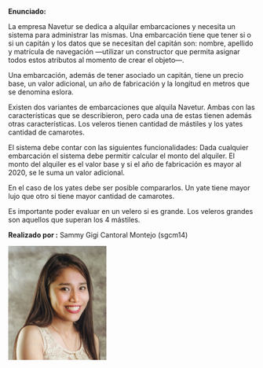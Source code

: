 
**Enunciado:**

La empresa Navetur se dedica a alquilar embarcaciones y necesita un sistema para administrar las mismas.
Una embarcación tiene que tener si o si un capitán y los datos que se necesitan del capitán son: nombre, apellido y matrícula de navegación —utilizar un constructor que permita asignar todos estos atributos al momento de crear el objeto—.

Una embarcación, además de tener asociado un capitán, tiene un precio base, un valor adicional, un año de fabricación y la longitud en metros que se denomina eslora.

Existen dos variantes de embarcaciones que alquila Navetur. Ambas con las características que se describieron, pero cada una de estas tienen además otras características. Los veleros tienen cantidad de mástiles y los yates cantidad de camarotes.

El sistema debe contar con las siguientes funcionalidades:
Dada cualquier embarcación el sistema debe permitir calcular el monto del alquiler. El monto del alquiler es el valor base y si el año de fabricación es mayor al 2020, se le suma un valor adicional.

En el caso de los yates debe ser posible compararlos. Un yate tiene mayor lujo que otro si tiene mayor cantidad de camarotes.

Es importante poder evaluar en un velero si es grande. Los veleros grandes son aquellos que superan los 4 mástiles.


**Realizado por :** Sammy Gigi Cantoral Montejo (sgcm14)

<img src ="https://raw.githubusercontent.com/sgcm14/sgcm14/main/sammy.jpg" width="200">